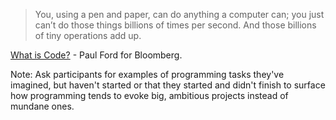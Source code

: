 > You, using a pen and paper, can do anything a computer can; you just can’t do those things billions of times per second. And those billions of tiny operations add up. 

[What is Code?](http://www.bloomberg.com/graphics/2015-paul-ford-what-is-code/) - Paul Ford for Bloomberg.

Note:
Ask participants for examples of programming tasks they've imagined, but haven't started or that they started and didn't finish to surface how programming tends to evoke big, ambitious projects instead of mundane ones.

